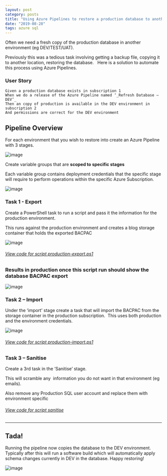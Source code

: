 ```yaml
---
layout: post
category: posts
title: "Using Azure Pipelines to restore a production database to another environment"
date: "2019-08-28"
tags: azure sql 
---
```


Often we need a fresh copy of the production database in another environment (eg DEV/TEST/UAT). 

Previously this was a tedious task involving getting a backup file, copying it to another location, restoring the database.   Here is a solution to automate this process using Azure Pipelines.

### User Story

    Given a production database exists in subscription 1  
    When we do a release of the Azure Pipeline named ‘_Refresh Database – DEV’_  
    Then an copy of production is available in the DEV environment in subscription 2  
    And permissions are correct for the DEV environment

## Pipeline Overview

For each environment that you wish to restore into create an Azure Pipeline with 3 stages.

![image](https://user-images.githubusercontent.com/662868/120557358-5c3e6780-c430-11eb-981e-62d5bb843cbf.png)

Create variable groups that are **scoped to specific stages**

Each variable group contains deployment credentials that the specific stage will require to perform operations within the specific Azure Subscription.

![image](https://user-images.githubusercontent.com/662868/120557271-3fa22f80-c430-11eb-906c-2475ac31de34.png)


### Task 1 - Export

Create a PowerShell task to run a script and pass it the information for the production environment.

This runs against the production environment and creates a blog storage container that holds the exported BACPAC

![image](https://user-images.githubusercontent.com/662868/120557372-62ccdf00-c430-11eb-8ab3-8ee0d5566c69.png)

###### [View code for script production-export.ps1](https://gist.github.com/chrismckelt/cc3c2ea53d8500b7c02e3da43513cbae)

<script src="https://gist.github.com/chrismckelt/cc3c2ea53d8500b7c02e3da43513cbae.js"></script>

### Results in production once this script run should show the database BACPAC export

![image](https://user-images.githubusercontent.com/662868/120558018-67de5e00-c431-11eb-8368-fcd759e10a99.png)

### Task 2 – Import

Under the ‘import’ stage create a task that will import the BACPAC from the storage container in the production subscription.  This uses both production and the environment credentials.

![image](https://user-images.githubusercontent.com/662868/120557389-695b5680-c430-11eb-9c55-6f074e5a42d8.png)

###### [View code for script production-import.ps1](https://gist.github.com/chrismckelt/629f992935f9a6aa6701e2c69ae49358)


<script src="https://gist.github.com/chrismckelt/629f992935f9a6aa6701e2c69ae49358.js"></script>

### Task 3 – Sanitise

Create a 3rd task in the ‘Sanitise’ stage. 

This will scramble any  information you do not want in that environment (eg emails).

Also remove any Production SQL user account and replace them with environment specific

###### [View code for script sanitise](https://gist.github.com/chrismckelt/f1dcefb52db6e79b8e5514853067e774)

<script src="https://gist.github.com/chrismckelt/f1dcefb52db6e79b8e5514853067e774.js"></script>

* * *

## Tada!

Running the pipeline now copies the database to the DEV environment. Typically after this will run a software build which will automatically apply schema changes currently in DEV in the database. Happy restoring!

![image](https://user-images.githubusercontent.com/662868/120557416-76784580-c430-11eb-87af-44da7c102fd1.png)
